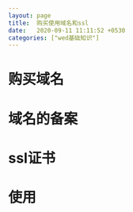 ```yaml
---
layout: page
title:  购买使用域名和ssl
date:   2020-09-11 11:11:52 +0530
categories: ["wed基础知识"]
---
```


# 购买域名

# 域名的备案

# ssl证书

# 使用